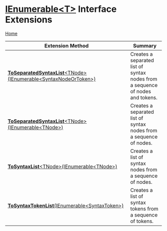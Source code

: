 # [IEnumerable\<T>](https://docs.microsoft.com/en-us/dotnet/api/system.collections.generic.ienumerable-1) Interface Extensions

[Home](../../../../README.md)

| Extension Method | Summary |
| ---------------- | ------- |
| [**ToSeparatedSyntaxList**\<TNode>(IEnumerable\<SyntaxNodeOrToken>)](../../../../Roslynator/CSharp/SyntaxExtensions/ToSeparatedSyntaxList-1/README.md#Roslynator_CSharp_SyntaxExtensions_ToSeparatedSyntaxList__1_System_Collections_Generic_IEnumerable_Microsoft_CodeAnalysis_SyntaxNodeOrToken__) | Creates a separated list of syntax nodes from a sequence of nodes and tokens\. |
| [**ToSeparatedSyntaxList**\<TNode>(IEnumerable\<TNode>)](../../../../Roslynator/CSharp/SyntaxExtensions/ToSeparatedSyntaxList-1/README.md#Roslynator_CSharp_SyntaxExtensions_ToSeparatedSyntaxList__1_System_Collections_Generic_IEnumerable___0__) | Creates a separated list of syntax nodes from a sequence of nodes\. |
| [**ToSyntaxList**\<TNode>(IEnumerable\<TNode>)](../../../../Roslynator/CSharp/SyntaxExtensions/ToSyntaxList-1/README.md) | Creates a list of syntax nodes from a sequence of nodes\. |
| [**ToSyntaxTokenList**(IEnumerable\<SyntaxToken>)](../../../../Roslynator/CSharp/SyntaxExtensions/ToSyntaxTokenList/README.md) | Creates a list of syntax tokens from a sequence of tokens\. |

